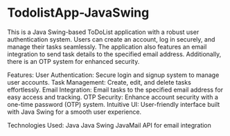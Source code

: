 # TodolistApp-JavaSwing
This is a Java Swing-based ToDoList application with a robust user authentication system. Users can create an account, log in securely, and manage their tasks seamlessly. The application also features an email integration to send task details to the specified email address. Additionally, there is an OTP system for enhanced security.

Features:
User Authentication: Secure login and signup system to manage user accounts.
Task Management: Create, edit, and delete tasks effortlessly.
Email Integration: Email tasks to the specified email address for easy access and tracking.
OTP Security: Enhance account security with a one-time password (OTP) system.
Intuitive UI: User-friendly interface built with Java Swing for a smooth user experience.

Technologies Used:
Java
Java Swing
JavaMail API for email integration
